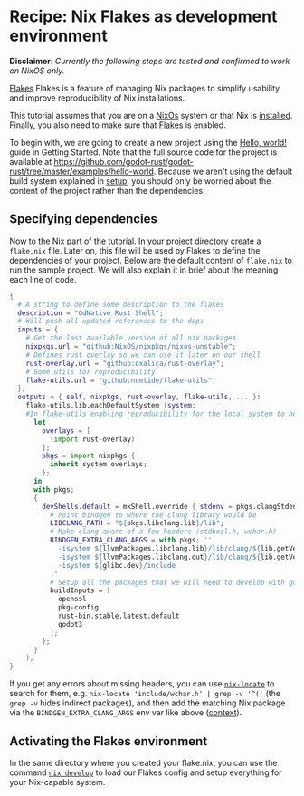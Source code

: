 # Recipe: Nix Flakes as development environment

**Disclaimer**: _Currently the following steps are tested and confirmed to work on NixOS only._

[Flakes](https://nixos.wiki/wiki/Flakes) Flakes is a feature of managing Nix packages to simplify usability and improve reproducibility of Nix installations.

This tutorial assumes that you are on a [NixOs](https://nixos.wiki/wiki/Main_Page) system
or that Nix is [installed](https://nixos.org/download.html#nix-quick-install).
Finally, you also need to make sure that [Flakes](https://nixos.wiki/wiki/Flakes) is enabled.

To begin with, we are going to create a new project using the [Hello, world!](../getting-started/hello-world.md) guide in Getting Started. Note that the full source code for the project is available at https://github.com/godot-rust/godot-rust/tree/master/examples/hello-world. Because we aren't using the default build system explained in [setup](../getting-started/setup.md), you should only be worried about the content of the project rather than the dependencies.


## Specifying dependencies

Now to the Nix part of the tutorial. In your project directory create a `flake.nix` file. Later on, this file will be used by Flakes to define the dependencies of your project. Below are the default content of `flake.nix` to run the sample project. We will also explain it in brief about the meaning each line of code.

```nix
{
  # A string to define some description to the flakes 
  description = "GdNative Rust Shell";
  # Will push all updated references to the deps
  inputs = {
    # Get the last available version of all nix packages
    nixpkgs.url = "github:NixOS/nixpkgs/nixos-unstable";
    # Defines rust overlay so we can use it later on our shell
    rust-overlay.url = "github:oxalica/rust-overlay";
    # Some utils for reproducibility
    flake-utils.url = "github:numtide/flake-utils";
  };
  outputs = { self, nixpkgs, rust-overlay, flake-utils, ... }:
    flake-utils.lib.eachDefaultSystem (system:
    #In flake-utils enabling reproducibility for the local system to be referenced
      let
        overlays = [
          (import rust-overlay)
        ];
        pkgs = import nixpkgs {
          inherit system overlays;
        };
      in
      with pkgs;
      {
        devShells.default = mkShell.override { stdenv = pkgs.clangStdenv; } {
          # Point bindgen to where the clang library would be
          LIBCLANG_PATH = "${pkgs.libclang.lib}/lib";
          # Make clang aware of a few headers (stdbool.h, wchar.h)
          BINDGEN_EXTRA_CLANG_ARGS = with pkgs; ''
            -isystem ${llvmPackages.libclang.lib}/lib/clang/${lib.getVersion clang}/include
            -isystem ${llvmPackages.libclang.out}/lib/clang/${lib.getVersion clang}/include
            -isystem ${glibc.dev}/include
          ''
          # Setup all the packages that we will need to develop with gdnative.
          buildInputs = [
            openssl
            pkg-config
            rust-bin.stable.latest.default
            godot3
          ];
        };
      }
    );
}
```

If you get any errors about missing headers, you can use [`nix-locate`](https://github.com/bennofs/nix-index#usage) to search for them, e.g. `nix-locate 'include/wchar.h' | grep -v '^('` (the `grep -v` hides indirect packages), and then add the matching Nix package via the `BINDGEN_EXTRA_CLANG_ARGS` env var like above ([context](https://github.com/NixOS/nixpkgs/issues/52447#issuecomment-853429315)).


## Activating the Flakes environment

In the same directory where you created your flake.nix, you can use the command [`nix develop`](https://nixos.wiki/wiki/Development_environment_with_nix-shell#nix-develop) to load our Flakes config and setup everything for your Nix-capable system.
